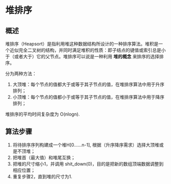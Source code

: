 # 堆排序

## 概述
堆排序（Heapsort）是指利用堆这种数据结构所设计的一种排序算法。堆积是一个近似完全二叉树的结构，并同时满足堆积的性质：即子结点的键值或索引总是小于（或者大于）它的父节点。堆排序可以说是一种利用 __堆的概念__ 来排序的选择排序。

分为两种方法：
1. 大顶堆：每个节点的值都大于或等于其子节点的值，在堆排序算法中用于升序排列；
2. 小顶堆：每个节点的值都小于或等于其子节点的值，在堆排序算法中用于降序排列；

堆排序的平均时间复杂度为 O(nlogn).
## 算法步骤

1. 将待排序序列构建成一个堆H[0......n-1], 根据（升序降序需求）选择大顶堆或是不顶堆；
2. 把堆首（最大值）和堆尾互换；
3. 把堆的尺寸缩小1，并调用 shit_down(0)，目的是把新的数组顶端数据调整到相应位置；
4. 重复步骤2，直到堆的尺寸为1.
